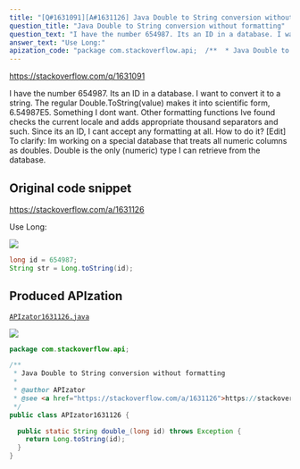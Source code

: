 ```yaml
---
title: "[Q#1631091][A#1631126] Java Double to String conversion without formatting"
question_title: "Java Double to String conversion without formatting"
question_text: "I have the number 654987. Its an ID in a database. I want to convert it to a string.  The regular Double.ToString(value) makes it into scientific form, 6.54987E5. Something I dont want. Other formatting functions Ive found checks the current locale and adds appropriate thousand separators and such. Since its an ID, I cant accept any formatting at all. How to do it? [Edit] To clarify: Im working on a special database that treats all numeric columns as doubles. Double is the only (numeric) type I can retrieve from the database."
answer_text: "Use Long:"
apization_code: "package com.stackoverflow.api;  /**  * Java Double to String conversion without formatting  *  * @author APIzator  * @see <a href=\"https://stackoverflow.com/a/1631126\">https://stackoverflow.com/a/1631126</a>  */ public class APIzator1631126 {    public static String double_(long id) throws Exception {     return Long.toString(id);   } }"
---
```


https://stackoverflow.com/q/1631091

I have the number 654987. Its an ID in a database. I want to convert it to a string. 
The regular Double.ToString(value) makes it into scientific form, 6.54987E5. Something I dont want.
Other formatting functions Ive found checks the current locale and adds appropriate thousand separators and such. Since its an ID, I cant accept any formatting at all.
How to do it?
[Edit] To clarify: Im working on a special database that treats all numeric columns as doubles. Double is the only (numeric) type I can retrieve from the database.



## Original code snippet

https://stackoverflow.com/a/1631126

Use Long:

<div class="code-logo"><img src="/stackoverflow.png" /></div>

```java
long id = 654987;
String str = Long.toString(id);
```

## Produced APIzation

[`APIzator1631126.java`](https://github.com/blind-papers/apization-temp-data/raw/main/search/APIzator1631126.java)

<div class="code-logo"><img src="/apizator.png" /></div>

```java
package com.stackoverflow.api;

/**
 * Java Double to String conversion without formatting
 *
 * @author APIzator
 * @see <a href="https://stackoverflow.com/a/1631126">https://stackoverflow.com/a/1631126</a>
 */
public class APIzator1631126 {

  public static String double_(long id) throws Exception {
    return Long.toString(id);
  }
}

```